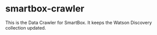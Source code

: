 # smartbox-crawler
This is the Data Crawler for SmartBox. It keeps the Watson Discovery collection updated.
